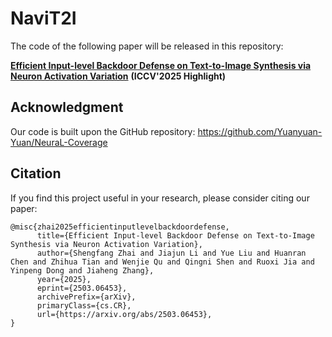 # NaviT2I 
The code of the following paper will be released in this repository:

[**Efficient Input-level Backdoor Defense on Text-to-Image Synthesis via Neuron Activation Variation**](https://arxiv.org/abs/2503.06453) **(ICCV'2025 Highlight)**

## Acknowledgment

Our code is built upon the GitHub repository: https://github.com/Yuanyuan-Yuan/NeuraL-Coverage

## Citation
If you find this project useful in your research, please consider citing our paper:
```
@misc{zhai2025efficientinputlevelbackdoordefense,
      title={Efficient Input-level Backdoor Defense on Text-to-Image Synthesis via Neuron Activation Variation}, 
      author={Shengfang Zhai and Jiajun Li and Yue Liu and Huanran Chen and Zhihua Tian and Wenjie Qu and Qingni Shen and Ruoxi Jia and Yinpeng Dong and Jiaheng Zhang},
      year={2025},
      eprint={2503.06453},
      archivePrefix={arXiv},
      primaryClass={cs.CR},
      url={https://arxiv.org/abs/2503.06453}, 
}
```
